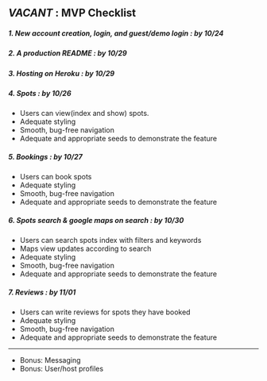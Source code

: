 ## *VACANT* : MVP Checklist

##### 1. New account creation, login, and guest/demo login  *: by 10/24*
##### 2. A production README *: by 10/29*
##### 3. Hosting on Heroku *: by 10/29*
##### 4. Spots *: by 10/26*
  * Users can view(index and show) spots.
  * Adequate styling
  * Smooth, bug-free navigation
  * Adequate and appropriate seeds to demonstrate the feature

##### 5. Bookings *: by 10/27*
  * Users can book spots
  * Adequate styling
  * Smooth, bug-free navigation
  * Adequate and appropriate seeds to demonstrate the feature

##### 6. Spots search & google maps on search *: by 10/30*
  * Users can search spots index with filters and keywords
  * Maps view updates according to search
  * Adequate styling
  * Smooth, bug-free navigation
  * Adequate and appropriate seeds to demonstrate the feature

##### 7. Reviews *: by 11/01*
  * Users can write reviews for spots they have booked
  * Adequate styling
  * Smooth, bug-free navigation
  * Adequate and appropriate seeds to demonstrate the feature


____

* Bonus: Messaging
* Bonus: User/host profiles
